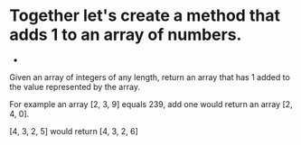 # Together let's create a method that adds 1 to an array of numbers. 
-
Given an array of integers of any length, return an array that has 1 added to the value represented by the array.

For example an array [2, 3, 9] equals 239, add one would return an array [2, 4, 0].

[4, 3, 2, 5] would return [4, 3, 2, 6]

